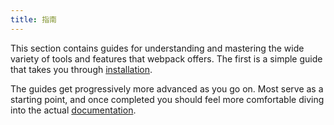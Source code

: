 ```yaml
---
title: 指南
---
```


This section contains guides for understanding and mastering the wide variety of tools and features that webpack offers. The first is a simple guide that takes you through [installation](/guides/installation).

The guides get progressively more advanced as you go on. Most serve as a starting point, and once completed you should feel more comfortable diving into the actual [documentation](/configuration).
